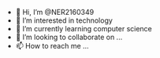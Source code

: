 - 👋 Hi, I’m @NER2160349
- 👀 I’m interested in technology
- 🌱 I’m currently learning computer science
- 💞️ I’m looking to collaborate on ...
- 📫 How to reach me ...

<!---
NER2160349/NER2160349 is a ✨ special ✨ repository because its `README.md` (this file) appears on your GitHub profile.
You can click the Preview link to take a look at your changes.
--->

